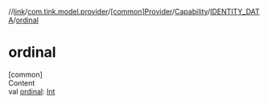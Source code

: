 //[link](../../../../index.md)/[com.tink.model.provider](../../../index.md)/[[common]Provider](../../index.md)/[Capability](../index.md)/[IDENTITY_DATA](index.md)/[ordinal](ordinal.md)



# ordinal  
[common]  
Content  
val [ordinal](ordinal.md): [Int](https://kotlinlang.org/api/latest/jvm/stdlib/kotlin/-int/index.html)  



